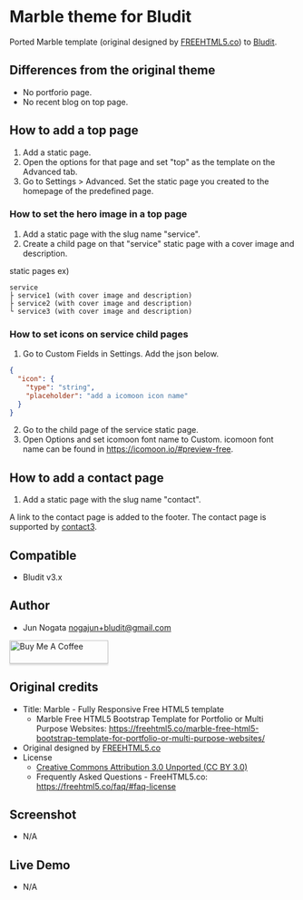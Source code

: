 Marble theme for Bludit
========================

Ported Marble template (original designed by [FREEHTML5.co](https://freehtml5.co/)) to [Bludit](https://www.bludit.com/).

## Differences from the original theme

- No portforio page.
- No recent blog on top page.

## How to add a top page

1. Add a static page.
2. Open the options for that page and set "top" as the template on the Advanced tab.
3. Go to Settings > Advanced. Set the static page you created to the homepage of the predefined page.

### How to set the hero image in a top page

1. Add a static page with the slug name "service".
2. Create a child page on that "service" static page with a cover image and description.

static pages ex)
```
service
├ service1 (with cover image and description)
├ service2 (with cover image and description)
└ service3 (with cover image and description)
```

### How to set icons on service child pages

1. Go to Custom Fields in Settings. Add the json below.

```json
{
  "icon": {
    "type": "string",
    "placeholder": "add a icomoon icon name"
  }
}
```

2. Go to the child page of the service static page.
3. Open Options and set icomoon font name to Custom. icomoon font name can be found in <https://icomoon.io/#preview-free>.

## How to add a contact page

1. Add a static page with the slug name "contact".

A link to the contact page is added to the footer. The contact page is supported by [contact3](https://plugins.bludit.com/plugin/contact3).

## Compatible

- Bludit v3.x

## Author

- Jun Nogata <nogajun+bludit@gmail.com>

<a href="https://www.buymeacoffee.com/nogajun" target="_blank"><img src="https://www.buymeacoffee.com/assets/img/custom_images/yellow_img.png" alt="Buy Me A Coffee" style="height: 41px !important;width: 174px !important;box-shadow: 0px 3px 2px 0px rgba(190, 190, 190, 0.5) !important;-webkit-box-shadow: 0px 3px 2px 0px rgba(190, 190, 190, 0.5) !important;" ></a>

## Original credits

- Title: Marble - Fully Responsive Free HTML5 template
  - Marble Free HTML5 Bootstrap Template for Portfolio or Multi Purpose Websites: <https://freehtml5.co/marble-free-html5-bootstrap-template-for-portfolio-or-multi-purpose-websites/>
- Original designed by [FREEHTML5.co](http://freehtml5.co/)
- License
  - [Creative Commons Attribution 3.0 Unported (CC BY 3.0) ](https://creativecommons.org/licenses/by/3.0/)
  - Frequently Asked Questions - FreeHTML5.co: https://freehtml5.co/faq/#faq-license

## Screenshot

- N/A

## Live Demo

- N/A
